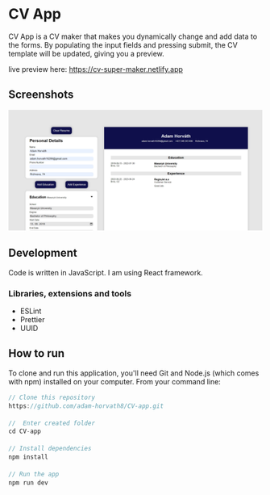 # CV App

CV App is a CV maker that makes you dynamically change and add data to the forms. By populating the input fields and pressing submit, the CV template will be updated, giving you a preview.

live preview here: https://cv-super-maker.netlify.app

## Screenshots

![Page Image](/readme-screenshot.jpg)

## Development

Code is written in JavaScript. I am using React framework.

### Libraries, extensions and tools
* ESLint
* Prettier
* UUID

## How to run

To clone and run this application, you'll need Git and Node.js (which comes with npm) installed on your computer. From your command line:

```javascript
// Clone this repository
https://github.com/adam-horvath8/CV-app.git

//  Enter created folder
cd CV-app

// Install dependencies
npm install

// Run the app
npm run dev

